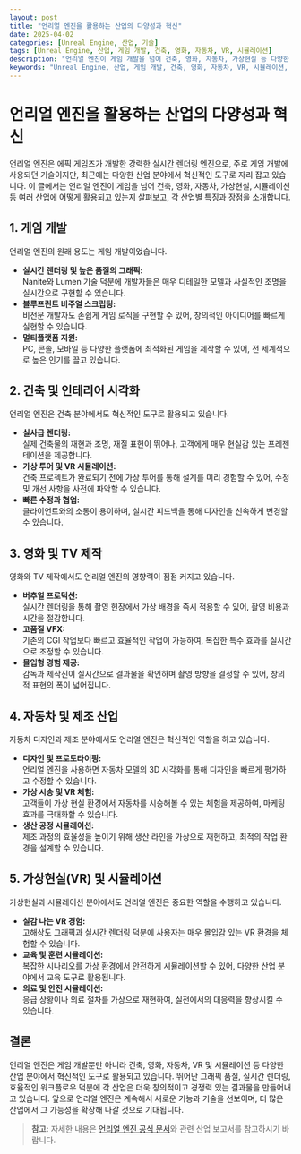 ```yaml
---
layout: post
title: "언리얼 엔진을 활용하는 산업의 다양성과 혁신"
date: 2025-04-02
categories: [Unreal Engine, 산업, 기술]
tags: [Unreal Engine, 산업, 게임 개발, 건축, 영화, 자동차, VR, 시뮬레이션]
description: "언리얼 엔진이 게임 개발을 넘어 건축, 영화, 자동차, 가상현실 등 다양한 산업 분야에서 혁신적인 기술로 활용되고 있는 현황과 그 미래 가능성을 소개합니다."
keywords: "Unreal Engine, 산업, 게임 개발, 건축, 영화, 자동차, VR, 시뮬레이션, 혁신"
---
```


# 언리얼 엔진을 활용하는 산업의 다양성과 혁신

언리얼 엔진은 에픽 게임즈가 개발한 강력한 실시간 렌더링 엔진으로, 주로 게임 개발에 사용되던 기술이지만, 최근에는 다양한 산업 분야에서 혁신적인 도구로 자리 잡고 있습니다. 이 글에서는 언리얼 엔진이 게임을 넘어 건축, 영화, 자동차, 가상현실, 시뮬레이션 등 여러 산업에 어떻게 활용되고 있는지 살펴보고, 각 산업별 특징과 장점을 소개합니다.

## 1. 게임 개발

언리얼 엔진의 원래 용도는 게임 개발이었습니다.  
- **실시간 렌더링 및 높은 품질의 그래픽:**  
  Nanite와 Lumen 기술 덕분에 개발자들은 매우 디테일한 모델과 사실적인 조명을 실시간으로 구현할 수 있습니다.  
- **블루프린트 비주얼 스크립팅:**  
  비전문 개발자도 손쉽게 게임 로직을 구현할 수 있어, 창의적인 아이디어를 빠르게 실현할 수 있습니다.  
- **멀티플랫폼 지원:**  
  PC, 콘솔, 모바일 등 다양한 플랫폼에 최적화된 게임을 제작할 수 있어, 전 세계적으로 높은 인기를 끌고 있습니다.

## 2. 건축 및 인테리어 시각화

언리얼 엔진은 건축 분야에서도 혁신적인 도구로 활용되고 있습니다.  
- **실사급 렌더링:**  
  실제 건축물의 재현과 조명, 재질 표현이 뛰어나, 고객에게 매우 현실감 있는 프레젠테이션을 제공합니다.  
- **가상 투어 및 VR 시뮬레이션:**  
  건축 프로젝트가 완료되기 전에 가상 투어를 통해 설계를 미리 경험할 수 있어, 수정 및 개선 사항을 사전에 파악할 수 있습니다.  
- **빠른 수정과 협업:**  
  클라이언트와의 소통이 용이하며, 실시간 피드백을 통해 디자인을 신속하게 변경할 수 있습니다.

## 3. 영화 및 TV 제작

영화와 TV 제작에서도 언리얼 엔진의 영향력이 점점 커지고 있습니다.  
- **버추얼 프로덕션:**  
  실시간 렌더링을 통해 촬영 현장에서 가상 배경을 즉시 적용할 수 있어, 촬영 비용과 시간을 절감합니다.  
- **고품질 VFX:**  
  기존의 CGI 작업보다 빠르고 효율적인 작업이 가능하여, 복잡한 특수 효과를 실시간으로 조정할 수 있습니다.  
- **몰입형 경험 제공:**  
  감독과 제작진이 실시간으로 결과물을 확인하며 촬영 방향을 결정할 수 있어, 창의적 표현의 폭이 넓어집니다.

## 4. 자동차 및 제조 산업

자동차 디자인과 제조 분야에서도 언리얼 엔진은 혁신적인 역할을 하고 있습니다.  
- **디자인 및 프로토타이핑:**  
  언리얼 엔진을 사용하면 자동차 모델의 3D 시각화를 통해 디자인을 빠르게 평가하고 수정할 수 있습니다.  
- **가상 시승 및 VR 체험:**  
  고객들이 가상 현실 환경에서 자동차를 시승해볼 수 있는 체험을 제공하여, 마케팅 효과를 극대화할 수 있습니다.  
- **생산 공정 시뮬레이션:**  
  제조 과정의 효율성을 높이기 위해 생산 라인을 가상으로 재현하고, 최적의 작업 환경을 설계할 수 있습니다.

## 5. 가상현실(VR) 및 시뮬레이션

가상현실과 시뮬레이션 분야에서도 언리얼 엔진은 중요한 역할을 수행하고 있습니다.  
- **실감 나는 VR 경험:**  
  고해상도 그래픽과 실시간 렌더링 덕분에 사용자는 매우 몰입감 있는 VR 환경을 체험할 수 있습니다.  
- **교육 및 훈련 시뮬레이션:**  
  복잡한 시나리오를 가상 환경에서 안전하게 시뮬레이션할 수 있어, 다양한 산업 분야에서 교육 도구로 활용됩니다.  
- **의료 및 안전 시뮬레이션:**  
  응급 상황이나 의료 절차를 가상으로 재현하여, 실전에서의 대응력을 향상시킬 수 있습니다.

## 결론

언리얼 엔진은 게임 개발뿐만 아니라 건축, 영화, 자동차, VR 및 시뮬레이션 등 다양한 산업 분야에서 혁신적인 도구로 활용되고 있습니다. 뛰어난 그래픽 품질, 실시간 렌더링, 효율적인 워크플로우 덕분에 각 산업은 더욱 창의적이고 경쟁력 있는 결과물을 만들어내고 있습니다. 앞으로 언리얼 엔진은 계속해서 새로운 기능과 기술을 선보이며, 더 많은 산업에서 그 가능성을 확장해 나갈 것으로 기대됩니다.

> **참고:** 자세한 내용은 [언리얼 엔진 공식 문서](https://docs.unrealengine.com/ko/)와 관련 산업 보고서를 참고하시기 바랍니다.
